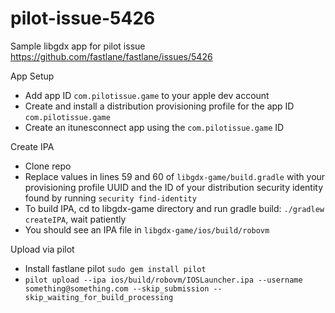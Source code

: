 # pilot-issue-5426
Sample libgdx app for pilot issue https://github.com/fastlane/fastlane/issues/5426

App Setup
* Add app ID `com.pilotissue.game` to your apple dev account
* Create and install a distribution provisioning profile for the app ID `com.pilotissue.game`
* Create an itunesconnect app using the `com.pilotissue.game` ID

Create IPA
* Clone repo
* Replace values in lines 59 and 60 of `libgdx-game/build.gradle` with your provisioning profile UUID and the ID of your distribution security identity found by running `security find-identity`
* To build IPA, cd to libgdx-game directory and run gradle build: `./gradlew createIPA`, wait patiently
* You should see an IPA file in `libgdx-game/ios/build/robovm`

Upload via pilot
* Install fastlane pilot `sudo gem install pilot`
* `pilot upload --ipa ios/build/robovm/IOSLauncher.ipa --username something@something.com --skip_submission --skip_waiting_for_build_processing`


